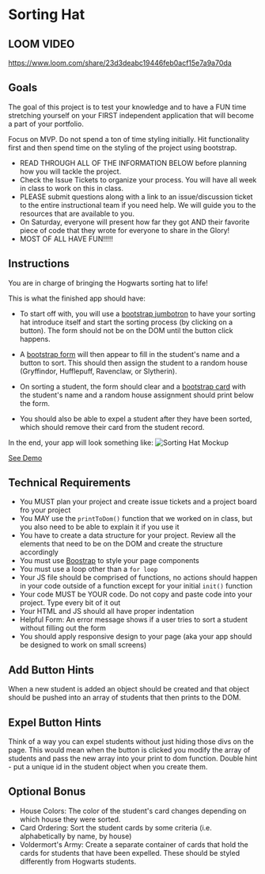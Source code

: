 # Sorting Hat

## LOOM VIDEO
https://www.loom.com/share/23d3deabc19446feb0acf15e7a9a70da

## Goals
The goal of this project is to test your knowledge and to have a FUN time stretching yourself on your FIRST independent application that will become a part of your portfolio.

Focus on MVP. Do not spend a ton of time styling initially. Hit functionality first and then spend time on the styling of the project using bootstrap.

- READ THROUGH ALL OF THE INFORMATION BELOW before planning how you will tackle the project.
- Check the Issue Tickets to organize your process. You will have all week in class to work on this in class. 
- PLEASE submit questions along with a link to an issue/discussion ticket to the entire instructional team if you need help. We will guide you to the resources that are available to you.
- On Saturday, everyone will present how far they got AND their favorite piece of code that they wrote for everyone to share in the Glory!
- MOST OF ALL HAVE FUN!!!!!

## Instructions
You are in charge of bringing the Hogwarts sorting hat to life! 

This is what the finished app should have:
- To start off with, you will use a [bootstrap jumbotron](https://getbootstrap.com/docs/4.0/components/jumbotron/) to have your sorting hat introduce itself and start the sorting process (by clicking on a button). The form should not be on the DOM until the button click happens.

- A [bootstrap form](https://getbootstrap.com/docs/4.1/components/forms/) will then appear to fill in the student's name and a button to sort. This should then assign the student to a random house (Gryffindor, Hufflepuff, Ravenclaw, or Slytherin). 

- On sorting a student, the form should clear and a [bootstrap card](https://getbootstrap.com/docs/4.1/components/card/) with the student's name and a random house assignment should print below the form. 

- You should also be able to expel a student after they have been sorted, which should remove their card from the student record.

In the end, your app will look something like: 
![Sorting Hat Mockup](https://github.com/nss-nightclass-projects/exercise-vault/raw/master/images/sorting-hat-mockup.png)

[See Demo](https://drt-sortinghat.netlify.app/)

## Technical Requirements
- You MUST plan your project and create issue tickets and a project board fro your project
- You MAY use the `printToDom()` function that we worked on in class, but you also need to be able to explain it if you use it
- You have to create a data structure for your project. Review all the elements that need to be on the DOM and create the structure accordingly
- You must use [Boostrap](https://getbootstrap.com/) to style your page components
- You must use a loop other than a `for loop`
- Your JS file should be comprised of functions, no actions should happen in your code outside of a function except for your initial `init()` function
- Your code MUST be YOUR code. Do not copy and paste code into your project. Type every bit of it out
- Your HTML and JS should all have proper indentation
- Helpful Form: An error message shows if a user tries to sort a student without filling out the form
- You should apply responsive design to your page (aka your app should be designed to work on small screens)

## Add Button Hints
When a new student is added an object should be created and that object should be pushed into an array of students that then prints to the DOM.

## Expel Button Hints
Think of a way you can expel students without just hiding those divs on the page. This would mean when the button is clicked you modify the array of students and pass the new array into your print to dom function.  Double hint - put a unique id in the student object when you create them.

## Optional Bonus
- House Colors: The color of the student's card changes depending on which house they were sorted. 
- Card Ordering: Sort the student cards by some criteria (i.e. alphabetically by name, by house)
- Voldermort's Army: Create a separate container of cards that hold the cards for students that have been expelled. These should be styled differently from Hogwarts students.
